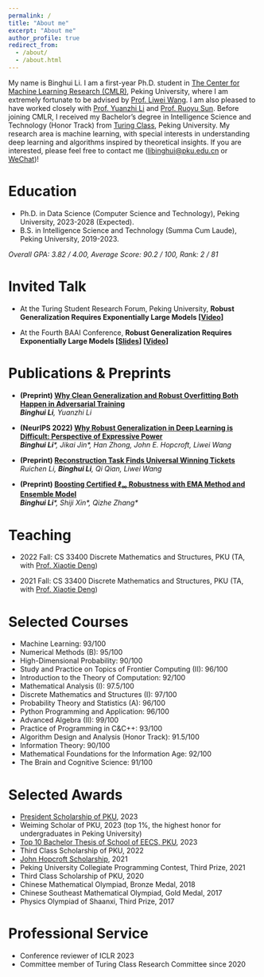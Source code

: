 ```yaml
---
permalink: /
title: "About me"
excerpt: "About me"
author_profile: true
redirect_from: 
  - /about/
  - /about.html
---
```


My name is Binghui Li. I am a first-year Ph.D. student in [The Center for Machine Learning Research (CMLR)](https://cmlr.pku.edu.cn/About/Introduction/index.htm), Peking University, where I am extremely fortunate to be advised by [Prof. Liwei Wang](http://www.liweiwang-pku.com/). I am also pleased to have worked closely with [Prof. Yuanzhi Li](https://www.andrew.cmu.edu/user/yuanzhil/) and [Prof. Ruoyu Sun](https://ruoyus.github.io/). Before joining CMLR, I received my Bachelor’s degree in Intelligence Science and Technology (Honor Track) from [Turing Class](https://cfcs.pku.edu.cn/english/research/turing_program/introduction1/index.htm), Peking University. My research area is machine learning, with special interests in understanding deep learning and algorithms inspired by theoretical insights. 
If you are interested, please feel free to contact me (libinghui@pku.edu.cn or [WeChat](https://libinghui0000.github.io/WeChat.png))!

Education
=====
- Ph.D. in Data Science (Computer Science and Technology), Peking University, 2023-2028 (Expected).
- B.S. in Intelligence Science and Technology (Summa Cum Laude), Peking University, 2019-2023.

_Overall GPA: 3.82 / 4.00, Average Score: 90.2 / 100, Rank: 2 / 81_

Invited Talk
=====
- At the Turing Student Research Forum, Peking University, **Robust Generalization Requires Exponentially Large Models [[Video]](https://www.bilibili.com/video/BV1mL411v7wx/?share_source=copy_web&vd_source=15ace44d20f0ecdd743e4865b78e402f)**

- At the Fourth BAAI Conference, **Robust Generalization Requires Exponentially Large Models [[Slides](Robust_Generalization_Slides.pdf)] [[Video](https://www.bilibili.com/video/BV17B4y1Y7dP/?spm_id_from=333.337.search-card.all.click)]**

Publications & Preprints
=====
- **(Preprint) [Why Clean Generalization and Robust Overfitting Both Happen in Adversarial Training](https://arxiv.org/abs/2306.01271)**
  <br/>
  _**Binghui Li**, Yuanzhi Li_

- **(NeurIPS 2022) [Why Robust Generalization in Deep Learning is Difficult: Perspective of Expressive Power](https://arxiv.org/abs/2205.13863)**
  <br/>
  _**Binghui Li**\*, Jikai Jin\*, Han Zhong, John E. Hopcroft, Liwei Wang_
  
- **(Preprint) [Reconstruction Task Finds Universal Winning Tickets](https://arxiv.org/abs/2202.11484)**
  <br/>
  _Ruichen Li, **Binghui Li**, Qi Qian, Liwei Wang_

- **(Preprint) [Boosting Certified ℓ<sub>∞</sub> Robustness with EMA Method and Ensemble Model](https://arxiv.org/abs/2107.00230)**
  <br/>
  _**Binghui Li**\*, Shiji Xin\*, Qizhe Zhang\*_

Teaching
=====
- 2022 Fall: CS 33400 Discrete Mathematics and Structures, PKU (TA, with [Prof. Xiaotie Deng](https://cfcs.pku.edu.cn/english/people/faculty/xiaotiedeng/index.htm))

- 2021 Fall: CS 33400 Discrete Mathematics and Structures, PKU (TA, with [Prof. Xiaotie Deng](https://cfcs.pku.edu.cn/english/people/faculty/xiaotiedeng/index.htm))

Selected Courses
======
- Machine Learning: 93/100
- Numerical Methods (B): 95/100
- High-Dimensional Probability: 90/100
- Study and Practice on Topics of Frontier Computing (II): 96/100
- Introduction to the Theory of Computation: 92/100
- Mathematical Analysis (I): 97.5/100
- Discrete Mathematics and Structures (I): 97/100
- Probability Theory and Statistics (A): 96/100
- Python Programming and Application: 96/100
- Advanced Algebra (II): 99/100
- Practice of Programming in C&C++: 93/100
- Algorithm Design and Analysis (Honor Track): 91.5/100
- Information Theory: 90/100
- Mathematical Foundations for the Information Age: 92/100
- The Brain and Cognitive Science: 91/100

Selected Awards
======
- [President Scholarship of PKU](https://www.ds.pku.edu.cn/xwdt/935745.htm), 2023
- Weiming Scholar of PKU, 2023 (top 1%, the highest honor for undergraduates in Peking University)
- [Top 10 Bachelor Thesis of School of EECS, PKU](https://eecs.pku.edu.cn/info/1046/5671.htm), 2023
- Third Class Scholarship of PKU, 2022
- [John Hopcroft Scholarship](https://cfcs.pku.edu.cn/english/research/turing_program/john_hopcroft_foundation/index.htm), 2021
- Peking University Collegiate Programming Contest, Third Prize, 2021
- Third Class Scholarship of PKU, 2020
- Chinese Mathematical Olympiad, Bronze Medal, 2018
- Chinese Southeast Mathematical Olympiad, Gold Medal, 2017
- Physics Olympiad of Shaanxi, Third Prize, 2017

Professional Service
======
- Conference reviewer of ICLR 2023
- Committee member of Turing Class Research Committee since 2020


